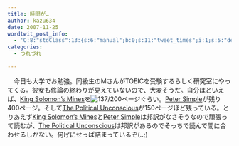 ```yaml
---
title: 時間が…
author: kazu634
date: 2007-11-25
wordtwit_post_info:
  - 'O:8:"stdClass":13:{s:6:"manual";b:0;s:11:"tweet_times";i:1;s:5:"delay";i:0;s:7:"enabled";i:1;s:10:"separation";s:2:"60";s:7:"version";s:3:"3.7";s:14:"tweet_template";b:0;s:6:"status";i:2;s:6:"result";a:0:{}s:13:"tweet_counter";i:2;s:13:"tweet_log_ids";a:1:{i:0;i:3329;}s:9:"hash_tags";a:0:{}s:8:"accounts";a:1:{i:0;s:7:"kazu634";}}'
categories:
  - つれづれ

---
```

<div class="section">
<p>
    　今日も大学でお勉強。同級生のMさんがTOEICを受験するらしく研究室にやってくる。彼女も修論の終わりが見えていないので、大変そうだ。自分はといえば、<a href="http://d.hatena.ne.jp/asin/0192834851" onclick="__gaTracker('send', 'event', 'outbound-article', 'http://d.hatena.ne.jp/asin/0192834851', 'King Solomon’s Mines');">King Solomon’s Mines</a>を<img src="http://d.hatena.ne.jp/cgi-bin/mimetex.cgi?137/200" class="tex" alt="137/200" />ページぐらい。<a href="http://d.hatena.ne.jp/asin/1406556602" onclick="__gaTracker('send', 'event', 'outbound-article', 'http://d.hatena.ne.jp/asin/1406556602', 'Peter Simple');">Peter Simple</a>が残り400ページ。そして<a href="http://d.hatena.ne.jp/asin/080149222X" onclick="__gaTracker('send', 'event', 'outbound-article', 'http://d.hatena.ne.jp/asin/080149222X', 'The Political Unconscious');">The Political Unconscious</a>が150ページほど残っている。とりあえず<a href="http://d.hatena.ne.jp/asin/0192834851" onclick="__gaTracker('send', 'event', 'outbound-article', 'http://d.hatena.ne.jp/asin/0192834851', 'King Solomon’s Mines');">King Solomon’s Mines</a>と<a href="http://d.hatena.ne.jp/asin/1406556602" onclick="__gaTracker('send', 'event', 'outbound-article', 'http://d.hatena.ne.jp/asin/1406556602', 'Peter Simple');">Peter Simple</a>は邦訳がなさそうなので頑張って読むが、<a href="http://d.hatena.ne.jp/asin/080149222X" onclick="__gaTracker('send', 'event', 'outbound-article', 'http://d.hatena.ne.jp/asin/080149222X', 'The Political Unconscious');">The Political Unconscious</a>は邦訳があるのでそっちで読んで間に合わせるしかない。何げにせっぱ詰まっているぞ(..;)
</p>
</div>
